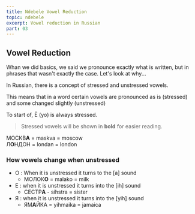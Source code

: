 ```yaml
---
title: Ndebele Vowel Reduction
topic: ndebele
excerpt: Vowel reduction in Russian
part: 03
---
```


## Vowel Reduction

Whan we did basics, we said we pronounce exactly what is written, but in phrases that wasn't exactly the case. Let's look at why...

In Russian, there is a concept of stressed and unstressed vowels.

This means that in a word certain vowels are pronounced as is (stressed) and some changed slightly (unstressed)

To start of, Ё (yo) is always stressed.

> Stressed vowels will be shown in **bold** for easier reading.

МОСКВ**А** = maskva = moscow  
Л**О**НДОН = londan = london

### How vowels change when unstressed

- О : When it is unstressed it turns to the [a] sound
  - МОЛОК**О** = malako = milk
- Е : when it is unstressed it turns into the [ih] sound
  - СЕСТР**А** - sihstra = sister
- Я : when it is unstressed it turns into the [yih] sound
  - ЯМ**А**ЙКА = yihmaika = jamaica
